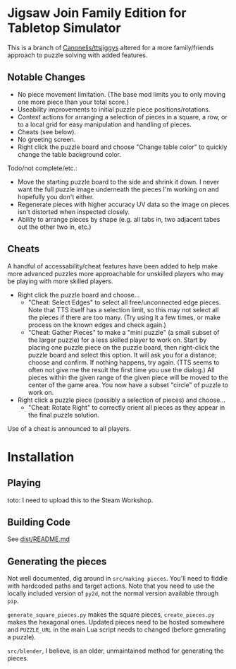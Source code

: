 # Jigsaw Join Family Edition for Tabletop Simulator

This is a branch of [Canonelis/ttsjiggys](https://github.com/Canonelis/ttsjigsawjoin) altered for a more family/friends approach to puzzle solving with added features.

## Notable Changes

- No piece movement limitation. (The base mod limits you to only moving one more piece than your total score.)
- Useability improvements to initial puzzle piece positions/rotations.
- Context actions for arranging a selection of pieces in a square, a row, or to a local grid for easy manipulation and handling of pieces.
- Cheats (see below).
- No greeting screen.
- Right click the puzzle board and choose "Change table color" to quickly change the table background color.


Todo/not complete/etc.:

- Move the starting puzzle board to the side and shrink it down. I never want the full puzzle image underneath the pieces I'm working on and hopefully you don't either.
- Regenerate pieces with higher accuracy UV data so the image on pieces isn't distorted when inspected closely.
- Ability to arrange pieces by shape (e.g. all tabs in, two adjacent tabes out the other two in, etc.)

## Cheats

A handful of accessability/cheat features have been added to help make more advanced puzzles more approachable for unskilled players who may be playing with more skilled players.

- Right click the puzzle board and choose...
	- "Cheat: Select Edges" to select all free/unconnected edge pieces. Note that TTS itself has a selection limit, so this may not select all the pieces if there are too many. (Try using it a few times, or make process on the known edges and check again.)
	- "Cheat: Gather Pieces" to make a "mini puzzle" (a small subset of the larger puzzle) for a less skilled player to work on. Start by placing one puzzle piece on the puzzle board, then right-click the puzzle board and select this option. It will ask you for a distance; choose and confirm. If nothing happens, try again. (TTS seems to often not give me the result the first time you use the dialog.) All pieces within the given range of the given piece will be moved to the center of the game area. You now have a subset "circle" of puzzle to work on.
- Right click a puzzle piece (possibly a selection of pieces) and choose...
	- "Cheat: Rotate Right" to correctly orient all pieces as they appear in the final puzzle solution.

Use of a cheat is announced to all players.

# Installation

## Playing

toto: I need to upload this to the Steam Workshop.

## Building Code

See [dist/README.md](dist/README.md)

## Generating the pieces

Not well documented, dig around in `src/making pieces`. You'll need to fiddle with hardcoded paths and target actions. Note that you need to use the locally included version of `py2d`, not the normal version available through `pip`.

`generate_square_pieces.py` makes the square pieces, `create_pieces.py` makes the hexagonal ones. Updated pieces need to be hosted somewhere and `PUZZLE_URL` in the main Lua script needs to changed (before generating a puzzle).

`src/blender`, I believe, is an older, unmaintained method for generating the pieces.
